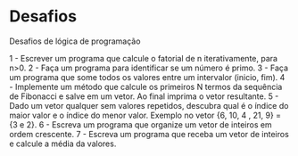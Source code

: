 # Desafios
Desafios de lógica de programação

1 - Escrever um programa que calcule o fatorial de n iterativamente, para n>0.
2 - Faça um programa para identificar se um número é primo.
3 - Faça um programa que some todos os valores entre um intervalor (inicio, fim).
4 - Implemente um método que calcule os primeiros N termos da sequência de Fibonacci e salve em um vetor. Ao final imprima o vetor resultante.
5 - Dado um vetor qualquer sem valores repetidos, descubra qual é o índice do maior valor e o índice do menor valor. Exemplo no vetor {6, 10, 4 , 21, 9} = {3 e 2}.
6 - Escreva um programa que organize um vetor de inteiros em ordem crescente.
7 - Escreva um programa que receba um vetor de inteiros e calcule a média da valores.
